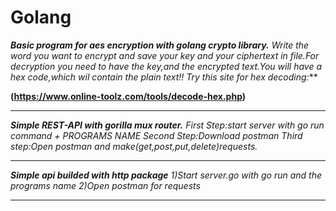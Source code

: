 # Golang

***Basic program for aes encryption with golang crypto library.***
  *Write the word you want to encrypt and save your key and your ciphertext
  in file.For decryption you need to have the key,and the encrypted text.You will have a hex code,which wil contain  the plain text!!
  Try this site for hex decoding:*** 
  
  **(https://www.online-toolz.com/tools/decode-hex.php)**
___________________________________________________________________________________________________________________________________________

***Simple REST-API with gorilla mux router.*** 
  *First Step:start server with go run command + PROGRAMS NAME 
  Second Step:Download postman 
  Third step:Open postman and make(get,post,put,delete)requests.*
 
___________________________________________________________________________________________________________________________________________

***Simple api builded with http package***
  *1)Start server.go with go run and the programs name
  2)Open postman for requests*

___________________________________________________________________________________________________________________________________________
